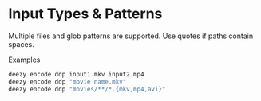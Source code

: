 # Input Types & Patterns

Multiple files and glob patterns are supported. Use quotes if paths contain spaces.

Examples

```bash
deezy encode ddp input1.mkv input2.mp4
deezy encode ddp "movie name.mkv"
deezy encode ddp "movies/**/*.{mkv,mp4,avi}"
```
